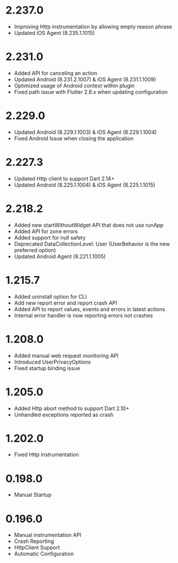 # 2.237.0
* Improving Http instrumentation by allowing empty reason phrase
* Updated iOS Agent (8.235.1.1015)

# 2.231.0
* Added API for canceling an action
* Updated Android (8.231.2.1007) & iOS Agent (8.231.1.1009)
* Optimized usage of Android context within plugin
* Fixed path issue with Flutter 2.8.x when updating configuration

# 2.229.0
* Updated Android (8.229.1.1003) & iOS Agent (8.229.1.1004)
* Fixed Android Issue when closing the application

# 2.227.3
* Updated Http client to support Dart 2.14+
* Updated Android (8.225.1.1004) & iOS Agent (8.225.1.1015)

# 2.218.2
* Added new startWithoutWidget API that does not use runApp
* Added API for zone errors
* Added support for null safety
* Deprecated DataCollectionLevel: User (UserBehavior is the new preferred option)
* Updated Android Agent (8.221.1.1005)

# 1.215.7
* Added uninstall option for CLI
* Add new report error and report crash API
* Added API to report values, events and errors in latest actions
* Internal error handler is now reporting errors not crashes

# 1.208.0
* Added manual web request monitoring API
* Introduced UserPrivacyOptions
* Fixed startup binding issue

# 1.205.0

* Added Http abort method to support Dart 2.10+
* Unhandled exceptions reported as crash

# 1.202.0

* Fixed Http instrumentation

# 0.198.0

* Manual Startup

# 0.196.0

* Manual instrumentation API
* Crash Reporting
* HttpClient Support
* Automatic Configuration
